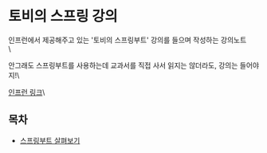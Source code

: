 # 토비의 스프링 강의

인프런에서 제공해주고 있는 '토비의 스프링부트' 강의를 들으며 작성하는 강의노트\
\


안그래도 스프링부트를 사용하는데 교과서를 직접 사서 읽지는 않더라도, 강의는 들어야지!\


[인프런 링크](https://www.inflearn.com/course/%ED%86%A0%EB%B9%84-%EC%8A%A4%ED%94%84%EB%A7%81%EB%B6%80%ED%8A%B8-%EC%9D%B4%ED%95%B4%EC%99%80%EC%9B%90%EB%A6%AC/dashboard)\\

## 목차

* [스프링부트 살펴보기](Chapter1.md)
